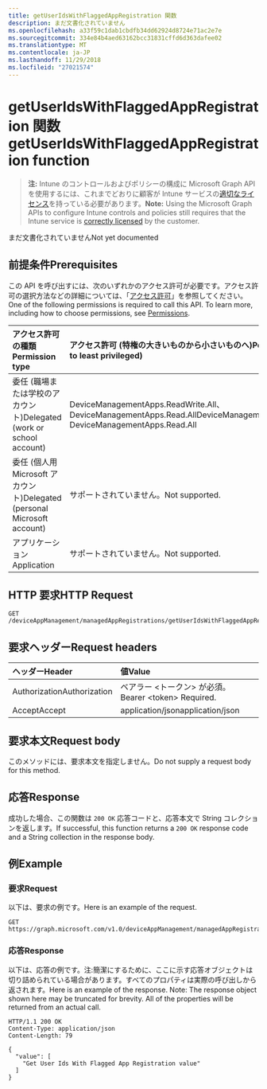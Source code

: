 ```yaml
---
title: getUserIdsWithFlaggedAppRegistration 関数
description: まだ文書化されていません
ms.openlocfilehash: a33f59c1dab1cbdfb34dd62924d8724e71ac2e7e
ms.sourcegitcommit: 334e84b4aed63162bcc31831cffd6d363dafee02
ms.translationtype: MT
ms.contentlocale: ja-JP
ms.lasthandoff: 11/29/2018
ms.locfileid: "27021574"
---
```

# <a name="getuseridswithflaggedappregistration-function"></a><span data-ttu-id="54d83-103">getUserIdsWithFlaggedAppRegistration 関数</span><span class="sxs-lookup"><span data-stu-id="54d83-103">getUserIdsWithFlaggedAppRegistration function</span></span>

> <span data-ttu-id="54d83-104">**注:** Intune のコントロールおよびポリシーの構成に Microsoft Graph API を使用するには、これまでどおりに顧客が Intune サービスの[適切なライセンス](https://go.microsoft.com/fwlink/?linkid=839381)を持っている必要があります。</span><span class="sxs-lookup"><span data-stu-id="54d83-104">**Note:** Using the Microsoft Graph APIs to configure Intune controls and policies still requires that the Intune service is [correctly licensed](https://go.microsoft.com/fwlink/?linkid=839381) by the customer.</span></span>

<span data-ttu-id="54d83-105">まだ文書化されていません</span><span class="sxs-lookup"><span data-stu-id="54d83-105">Not yet documented</span></span>
## <a name="prerequisites"></a><span data-ttu-id="54d83-106">前提条件</span><span class="sxs-lookup"><span data-stu-id="54d83-106">Prerequisites</span></span>
<span data-ttu-id="54d83-p101">この API を呼び出すには、次のいずれかのアクセス許可が必要です。アクセス許可の選択方法などの詳細については、「[アクセス許可](/graph/permissions-reference)」を参照してください。</span><span class="sxs-lookup"><span data-stu-id="54d83-p101">One of the following permissions is required to call this API. To learn more, including how to choose permissions, see [Permissions](/graph/permissions-reference).</span></span>

|<span data-ttu-id="54d83-109">アクセス許可の種類</span><span class="sxs-lookup"><span data-stu-id="54d83-109">Permission type</span></span>|<span data-ttu-id="54d83-110">アクセス許可 (特権の大きいものから小さいものへ)</span><span class="sxs-lookup"><span data-stu-id="54d83-110">Permissions (from most to least privileged)</span></span>|
|:---|:---|
|<span data-ttu-id="54d83-111">委任 (職場または学校のアカウント)</span><span class="sxs-lookup"><span data-stu-id="54d83-111">Delegated (work or school account)</span></span>|<span data-ttu-id="54d83-112">DeviceManagementApps.ReadWrite.All、DeviceManagementApps.Read.All</span><span class="sxs-lookup"><span data-stu-id="54d83-112">DeviceManagementApps.ReadWrite.All, DeviceManagementApps.Read.All</span></span>|
|<span data-ttu-id="54d83-113">委任 (個人用 Microsoft アカウント)</span><span class="sxs-lookup"><span data-stu-id="54d83-113">Delegated (personal Microsoft account)</span></span>|<span data-ttu-id="54d83-114">サポートされていません。</span><span class="sxs-lookup"><span data-stu-id="54d83-114">Not supported.</span></span>|
|<span data-ttu-id="54d83-115">アプリケーション</span><span class="sxs-lookup"><span data-stu-id="54d83-115">Application</span></span>|<span data-ttu-id="54d83-116">サポートされていません。</span><span class="sxs-lookup"><span data-stu-id="54d83-116">Not supported.</span></span>|

## <a name="http-request"></a><span data-ttu-id="54d83-117">HTTP 要求</span><span class="sxs-lookup"><span data-stu-id="54d83-117">HTTP Request</span></span>
<!-- {
  "blockType": "ignored"
}
-->
``` http
GET /deviceAppManagement/managedAppRegistrations/getUserIdsWithFlaggedAppRegistration
```

## <a name="request-headers"></a><span data-ttu-id="54d83-118">要求ヘッダー</span><span class="sxs-lookup"><span data-stu-id="54d83-118">Request headers</span></span>
|<span data-ttu-id="54d83-119">ヘッダー</span><span class="sxs-lookup"><span data-stu-id="54d83-119">Header</span></span>|<span data-ttu-id="54d83-120">値</span><span class="sxs-lookup"><span data-stu-id="54d83-120">Value</span></span>|
|:---|:---|
|<span data-ttu-id="54d83-121">Authorization</span><span class="sxs-lookup"><span data-stu-id="54d83-121">Authorization</span></span>|<span data-ttu-id="54d83-122">ベアラー &lt;トークン&gt; が必須。</span><span class="sxs-lookup"><span data-stu-id="54d83-122">Bearer &lt;token&gt; Required.</span></span>|
|<span data-ttu-id="54d83-123">Accept</span><span class="sxs-lookup"><span data-stu-id="54d83-123">Accept</span></span>|<span data-ttu-id="54d83-124">application/json</span><span class="sxs-lookup"><span data-stu-id="54d83-124">application/json</span></span>|

## <a name="request-body"></a><span data-ttu-id="54d83-125">要求本文</span><span class="sxs-lookup"><span data-stu-id="54d83-125">Request body</span></span>
<span data-ttu-id="54d83-126">このメソッドには、要求本文を指定しません。</span><span class="sxs-lookup"><span data-stu-id="54d83-126">Do not supply a request body for this method.</span></span>

## <a name="response"></a><span data-ttu-id="54d83-127">応答</span><span class="sxs-lookup"><span data-stu-id="54d83-127">Response</span></span>
<span data-ttu-id="54d83-128">成功した場合、この関数は `200 OK` 応答コードと、応答本文で String コレクションを返します。</span><span class="sxs-lookup"><span data-stu-id="54d83-128">If successful, this function returns a `200 OK` response code and a String collection in the response body.</span></span>

## <a name="example"></a><span data-ttu-id="54d83-129">例</span><span class="sxs-lookup"><span data-stu-id="54d83-129">Example</span></span>
### <a name="request"></a><span data-ttu-id="54d83-130">要求</span><span class="sxs-lookup"><span data-stu-id="54d83-130">Request</span></span>
<span data-ttu-id="54d83-131">以下は、要求の例です。</span><span class="sxs-lookup"><span data-stu-id="54d83-131">Here is an example of the request.</span></span>
``` http
GET https://graph.microsoft.com/v1.0/deviceAppManagement/managedAppRegistrations/getUserIdsWithFlaggedAppRegistration
```

### <a name="response"></a><span data-ttu-id="54d83-132">応答</span><span class="sxs-lookup"><span data-stu-id="54d83-132">Response</span></span>
<span data-ttu-id="54d83-p102">以下は、応答の例です。注:簡潔にするために、ここに示す応答オブジェクトは切り詰められている場合があります。すべてのプロパティは実際の呼び出しから返されます。</span><span class="sxs-lookup"><span data-stu-id="54d83-p102">Here is an example of the response. Note: The response object shown here may be truncated for brevity. All of the properties will be returned from an actual call.</span></span>
``` http
HTTP/1.1 200 OK
Content-Type: application/json
Content-Length: 79

{
  "value": [
    "Get User Ids With Flagged App Registration value"
  ]
}
```



